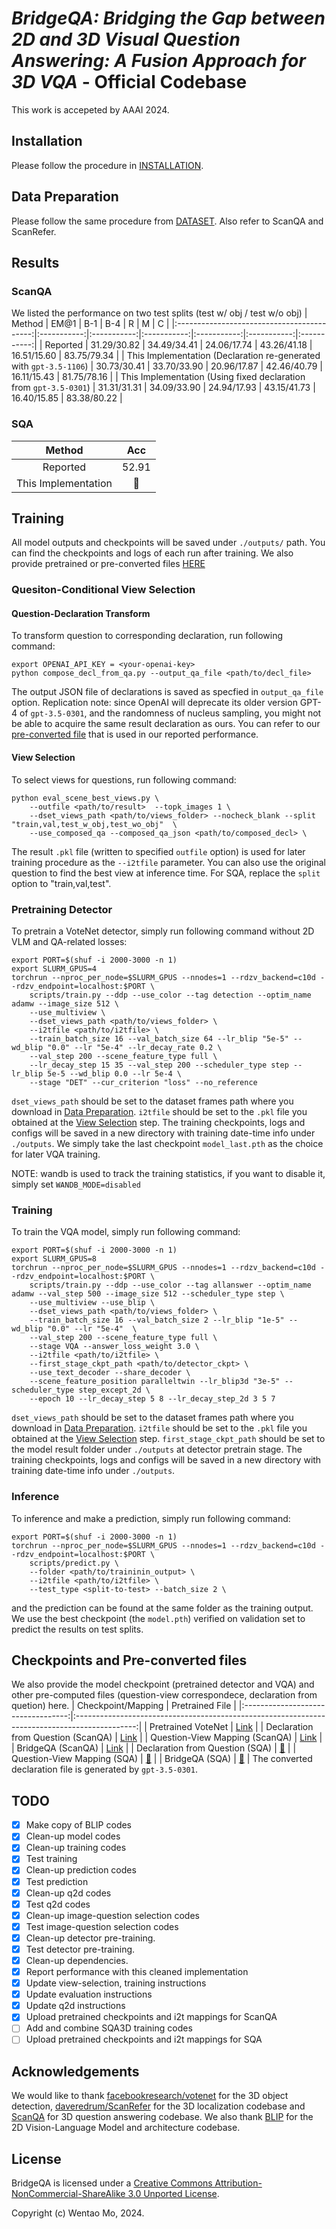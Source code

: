 
# _BridgeQA: Bridging the Gap between 2D and 3D Visual Question Answering: A Fusion Approach for 3D VQA_ - Official Codebase

This work is accepeted by AAAI 2024.

## Installation
Please follow the procedure in [INSTALLATION](docs/installation.md).

## Data Preparation
Please follow the same procedure from [DATASET](docs/dataset.md). Also refer to ScanQA and ScanRefer. 


## Results
### ScanQA
We listed the performance on two test splits (test w/ obj / test w/o obj)
|        Method                              |     EM@1    |     B-1     |     B-4     |      R      |      M      |      C      |
|:------------------------------------------:|:-----------:|:-----------:|:-----------:|:-----------:|:-----------:|:-----------:|
|       Reported                             | 31.29/30.82 | 34.49/34.41 | 24.06/17.74 | 43.26/41.18 | 16.51/15.60 | 83.75/79.34 |
| This Implementation (Declaration re-generated with `gpt-3.5-1106`) | 30.73/30.41 | 33.70/33.90 | 20.96/17.87 | 42.46/40.79 | 16.11/15.43 | 81.75/78.16 |
| This Implementation (Using fixed declaration from `gpt-3.5-0301`) | 31.31/31.31 | 34.09/33.90 | 24.94/17.93 | 43.15/41.73 | 16.40/15.85 | 83.38/80.22 |

### SQA
|        Method       |  Acc  |
|:-------------------:|:-----:|
|       Reported      | 52.91 |
| This Implementation |  🚧   |

## Training
All model outputs and checkpoints will be saved under `./outputs/` path. You can find the checkpoints and logs of each run after training.
We also provide pretrained or pre-converted files [HERE](#checkpoints-and-pre-converted-files)

### Quesiton-Conditional View Selection
#### Question-Declaration Transform
To transform question to corresponding declaration, run following command:
```shell
export OPENAI_API_KEY = <your-openai-key>
python compose_decl_from_qa.py --output_qa_file <path/to/decl_file>
```
The output JSON file of declarations is saved as specfied in `output_qa_file` option. 
Replication note: since OpenAI will deprecate its older version GPT-4 of `gpt-3.5-0301`, and the randomness of nucleus sampling, you might not be able to acquire the same result declaration as ours. You can refer to our [pre-converted file](https://drive.google.com/file/d/10bqVuPE7bsUHh-HH8n52UXN0v0JFy7yx/view?usp=sharing) that is used in our reported performance.

#### View Selection
To select views for questions, run following command:
```shell
python eval_scene_best_views.py \
    --outfile <path/to/result>  --topk_images 1 \
    --dset_views_path <path/to/views_folder> --nocheck_blank --split "train,val,test_w_obj,test_wo_obj"  \
    --use_composed_qa --composed_qa_json <path/to/composed_decl> \
```
The result `.pkl` file (written to specified `outfile` option) is used for later training procedure as the `--i2tfile` parameter. 
You can also use the original question to find the best view at inference time.
For SQA, replace the `split` option to "train,val,test".

### Pretraining Detector
To pretrain a VoteNet detector, simply run following command without 2D VLM and QA-related losses:
```shell
export PORT=$(shuf -i 2000-3000 -n 1)
export SLURM_GPUS=4
torchrun --nproc_per_node=$SLURM_GPUS --nnodes=1 --rdzv_backend=c10d --rdzv_endpoint=localhost:$PORT \
    scripts/train.py --ddp --use_color --tag detection --optim_name adamw --image_size 512 \
    --use_multiview \
    --dset_views_path <path/to/views_folder> \
    --i2tfile <path/to/i2tfile> \
    --train_batch_size 16 --val_batch_size 64 --lr_blip "5e-5" --wd_blip "0.0" --lr "5e-4" --lr_decay_rate 0.2 \
    --val_step 200 --scene_feature_type full \
    --lr_decay_step 15 35 --val_step 200 --scheduler_type step --lr_blip 5e-5 --wd_blip 0.0 --lr 5e-4 \
    --stage "DET" --cur_criterion "loss" --no_reference
```
`dset_views_path` should be set to the dataset frames path where you download in [Data Preparation](#data-preparation).
`i2tfile` should be set to the `.pkl` file you obtained at the [View Selection](#view-selection) step.
The training checkpoints, logs and configs will be saved in a new directory with training date-time info under `./outputs`.
We simply take the last checkpoint `model_last.pth` as the choice for later VQA training.

NOTE: wandb is used to track the training statistics, if you want to disable it, simply set `WANDB_MODE=disabled`

### Training
To train the VQA model, simply run following command:
```shell
export PORT=$(shuf -i 2000-3000 -n 1)
export SLURM_GPUS=8
torchrun --nproc_per_node=$SLURM_GPUS --nnodes=1 --rdzv_backend=c10d --rdzv_endpoint=localhost:$PORT \
    scripts/train.py --ddp --use_color --tag allanswer --optim_name adamw --val_step 500 --image_size 512 --scheduler_type step \
    --use_multiview --use_blip \
    --dset_views_path <path/to/views_folder> \
    --train_batch_size 16 --val_batch_size 2 --lr_blip "1e-5" --wd_blip "0.0" --lr "5e-4"  \
    --val_step 200 --scene_feature_type full \
    --stage VQA --answer_loss_weight 3.0 \
    --i2tfile <path/to/i2tfile> \
    --first_stage_ckpt_path <path/to/detector_ckpt> \
    --use_text_decoder --share_decoder \
    --scene_feature_position paralleltwin --lr_blip3d "3e-5" --scheduler_type step_except_2d \
    --epoch 10 --lr_decay_step 5 8 --lr_decay_step_2d 3 5 7
```
`dset_views_path` should be set to the dataset frames path where you download in [Data Preparation](#data-preparation).
`i2tfile` should be set to the `.pkl` file you obtained at the [View Selection](#view-selection) step.
`first_stage_ckpt_path` should be set to the model result folder under `./outputs` at detector pretrain stage.
The training checkpoints, logs and configs will be saved in a new directory with training date-time info under `./outputs`.

### Inference
To inference and make a prediction, simply run following command:
```shell
export PORT=$(shuf -i 2000-3000 -n 1)
torchrun --nproc_per_node=$SLURM_GPUS --nnodes=1 --rdzv_backend=c10d --rdzv_endpoint=localhost:$PORT \
    scripts/predict.py \
    --folder <path/to/traininin_output> \
    --i2tfile <path/to/i2tfile> \
    --test_type <split-to-test> --batch_size 2 \
```
and the prediction can be found at the same folder as the training output. 
We use the best checkpoint (the `model.pth`) verified on validation set to predict the results on test splits.

## Checkpoints and Pre-converted files
We also provide the model checkpoint (pretrained detector and VQA) and other pre-computed files (question-view correspondece, declaration from quetion) here.
|         Checkpoint/Mapping         |                                        Pretrained File                                        |
|:----------------------------------:|:---------------------------------------------------------------------------------------------:|
|         Pretrained VoteNet         | [Link](https://drive.google.com/file/d/134r4TUTKFz0M8J-a6MB4SP9KS689tnFx/view?usp=drive_link) |
| Declaration from Question (ScanQA) | [Link](https://drive.google.com/file/d/18qKP-2YkDH8oYFcHyO9xX9v7j_4V8u9M/view?usp=drive_link) |
|   Question-View Mapping (ScanQA)   | [Link](https://drive.google.com/file/d/18lHk2eTwL8urK5xjZhDTjA-THBOQR06M/view?usp=drive_link) |
|          BridgeQA (ScanQA)         | [Link](https://drive.google.com/file/d/1qaYi24XpKHS-mVGKjAmgg9j9TR_xf3DG/view?usp=drive_link) |
|   Declaration from Question (SQA)  |                                            [🚧]()                                           |
|     Question-View Mapping (SQA)    |                                            [🚧]()                                           |
|           BridgeQA (SQA)           |                                            [🚧]()                                           |
The converted declaration file is generated by `gpt-3.5-0301`.

## TODO
- [x] Make copy of BLIP codes
- [x] Clean-up model codes
- [x] Clean-up training codes
- [x] Test training
- [x] Clean-up prediction codes
- [x] Test prediction
- [x] Clean-up q2d codes
- [x] Test q2d codes
- [x] Clean-up image-question selection codes
- [x] Test image-question selection codes
- [x] Clean-up detector pre-training.
- [x] Test detector pre-training.
- [x] Clean-up dependencies.
- [x] Report performance with this cleaned implementation
- [x] Update view-selection, training instructions
- [x] Update evaluation instructions
- [x] Update q2d instructions
- [x] Upload pretrained checkpoints and i2t mappings for ScanQA
- [ ] Add and combine SQA3D training codes
- [ ] Upload pretrained checkpoints and i2t mappings for SQA

## Acknowledgements
We would like to thank [facebookresearch/votenet](https://github.com/facebookresearch/votenet) for the 3D object detection, [daveredrum/ScanRefer](https://github.com/daveredrum/ScanRefer) for the 3D localization codebase and [ScanQA](https://github.com/ATR-DBI/ScanQA/) for 3D question answering codebase.
We also thank [BLIP](https://github.com/salesforce/BLIP/) for the 2D Vision-Language Model and architecture codebase.

## License
BridgeQA is licensed under a [Creative Commons Attribution-NonCommercial-ShareAlike 3.0 Unported License](LICENSE).

Copyright (c) Wentao Mo, 2024.
